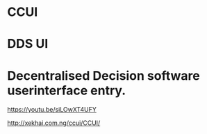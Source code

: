 # CCUI
# DDS UI
# Decentralised Decision software userinterface entry.

https://youtu.be/siLOwXT4UFY

http://xekhai.com.ng/ccui/CCUI/
